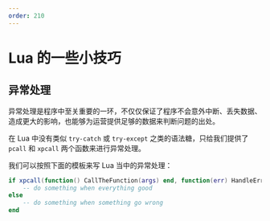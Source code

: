 ```yaml
---
order: 210
---
```

# Lua 的一些小技巧

## 异常处理

异常处理是程序中至关重要的一环，不仅仅保证了程序不会意外中断、丢失数据、造成更大的影响，也能够为运营提供足够的数据来判断问题的出处。

在 Lua 中没有类似 `try-catch` 或 `try-except` 之类的语法糖，只给我们提供了 `pcall` 和 `xpcall` 两个函数来进行异常处理。

我们可以按照下面的模板来写 Lua 当中的异常处理：

```lua
if xpcall(function() CallTheFunction(args) end, function(err) HandleError(err) end) then
	-- do something when everything good
else
	-- do something when something go wrong
end
```